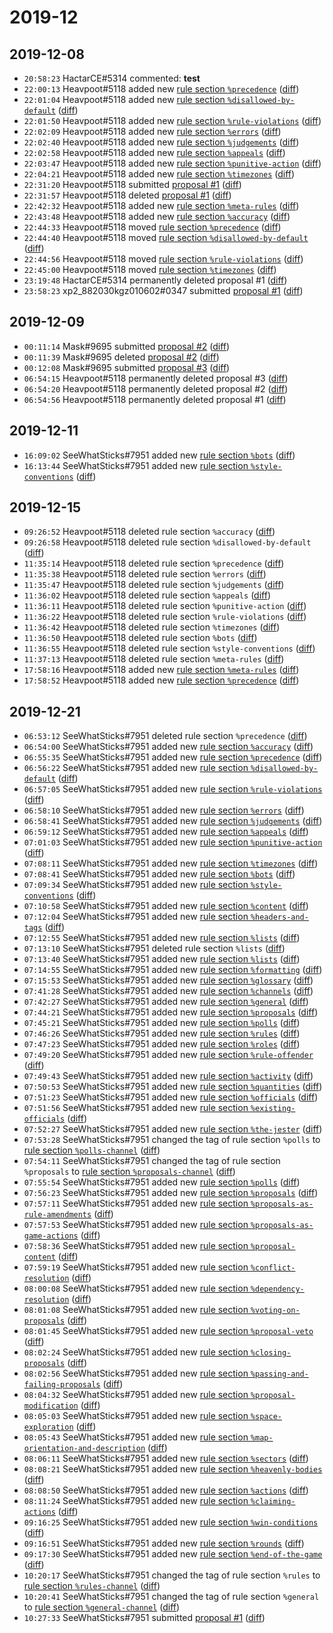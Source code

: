 # 2019-12

## 2019-12-08

* `20:58:23` HactarCE#5314 commented: **test**
* `22:00:13` Heavpoot#5118 added new [rule section `%precedence`](../rules.md#precedence) ([diff](https://github.com/Quonauts/Quonauts-5/commit/feeaa8c79ef48cab3d1ca16170a7d7c141eed60f))
* `22:01:04` Heavpoot#5118 added new [rule section `%disallowed-by-default`](../rules.md#disallowed-by-default) ([diff](https://github.com/Quonauts/Quonauts-5/commit/fa5ef0c2caa1c95a52b542ae461cdfc3943084eb))
* `22:01:50` Heavpoot#5118 added new [rule section `%rule-violations`](../rules.md#rule-violations) ([diff](https://github.com/Quonauts/Quonauts-5/commit/b95efc7537bfbedb4a7a7eaee0e81408d34499ab))
* `22:02:09` Heavpoot#5118 added new [rule section `%errors`](../rules.md#errors) ([diff](https://github.com/Quonauts/Quonauts-5/commit/059a6fd28ec55674876825547d86b66494ac0263))
* `22:02:40` Heavpoot#5118 added new [rule section `%judgements`](../rules.md#judgements) ([diff](https://github.com/Quonauts/Quonauts-5/commit/9cef618a95287139bb0a425a3e98f9301855ed10))
* `22:02:58` Heavpoot#5118 added new [rule section `%appeals`](../rules.md#appeals) ([diff](https://github.com/Quonauts/Quonauts-5/commit/a25745929ffaabbe21204e9d9aad9b04d64ce554))
* `22:03:47` Heavpoot#5118 added new [rule section `%punitive-action`](../rules.md#punitive-action) ([diff](https://github.com/Quonauts/Quonauts-5/commit/67d6295a27cda744a04c56aab4d4d19b2c06a2f6))
* `22:04:21` Heavpoot#5118 added new [rule section `%timezones`](../rules.md#timezones) ([diff](https://github.com/Quonauts/Quonauts-5/commit/34efaafaf90f07d1d4e34180b6e6c1659569b93c))
* `22:31:20` Heavpoot#5118 submitted [proposal #1](../proposals.md#1) ([diff](https://github.com/Quonauts/Quonauts-5/commit/0acb2945a278a83923152dfcb43ab279ec0f8f8c))
* `22:31:57` Heavpoot#5118 deleted [proposal #1](../proposals.md#1) ([diff](https://github.com/Quonauts/Quonauts-5/commit/8b3e11e47fe8e5a3d403b1e8911e6cb3077c3b40))
* `22:42:32` Heavpoot#5118 added new [rule section `%meta-rules`](../rules.md#meta-rules) ([diff](https://github.com/Quonauts/Quonauts-5/commit/82c72c0b9b4a92f1c9640967ba77739b906e90a2))
* `22:43:48` Heavpoot#5118 added new [rule section `%accuracy`](../rules.md#accuracy) ([diff](https://github.com/Quonauts/Quonauts-5/commit/7683ee224b17af996a92076eadba0cc4df31398a))
* `22:44:33` Heavpoot#5118 moved [rule section `%precedence`](../rules.md#precedence) ([diff](https://github.com/Quonauts/Quonauts-5/commit/c28d6ed5484384ed7b3953e566c9ea0c4ffeb1d7))
* `22:44:40` Heavpoot#5118 moved [rule section `%disallowed-by-default`](../rules.md#disallowed-by-default) ([diff](https://github.com/Quonauts/Quonauts-5/commit/685b93261a512e913caff7dbdf62c2e1e963dd7e))
* `22:44:56` Heavpoot#5118 moved [rule section `%rule-violations`](../rules.md#rule-violations) ([diff](https://github.com/Quonauts/Quonauts-5/commit/6034cf1f5624b3dfbb61641a362ec1e9ecb9fb69))
* `22:45:00` Heavpoot#5118 moved [rule section `%timezones`](../rules.md#timezones) ([diff](https://github.com/Quonauts/Quonauts-5/commit/c608276401c2c1265eb9fcb8dadc1338857b73ff))
* `23:19:48` HactarCE#5314 permanently deleted proposal #1 ([diff](https://github.com/Quonauts/Quonauts-5/commit/5f1989d1e30d6f63f5f1a5a4417f8557f7b27df3))
* `23:58:23` xp2_882030kgz010602#0347 submitted [proposal #1](../proposals.md#1) ([diff](https://github.com/Quonauts/Quonauts-5/commit/9ecf66a6c3390f9a1fbb0787d466d1ab544015ad))

## 2019-12-09

* `00:11:14` Mask#9695 submitted [proposal #2](../proposals.md#2) ([diff](https://github.com/Quonauts/Quonauts-5/commit/af569c5cd5330a7f3652df87208cca18974bd34a))
* `00:11:39` Mask#9695 deleted [proposal #2](../proposals.md#2) ([diff](https://github.com/Quonauts/Quonauts-5/commit/2bc2f4da614950e59ffa14e63a4d4fd0687923ec))
* `00:12:08` Mask#9695 submitted [proposal #3](../proposals.md#3) ([diff](https://github.com/Quonauts/Quonauts-5/commit/16f29bf1d1584770e17a409ae764db42aea9650f))
* `06:54:15` Heavpoot#5118 permanently deleted proposal #3 ([diff](https://github.com/Quonauts/Quonauts-5/commit/071d378ceba46b286db9920a6960c1f05a6c2d2c))
* `06:54:20` Heavpoot#5118 permanently deleted proposal #2 ([diff](https://github.com/Quonauts/Quonauts-5/commit/1d2181d5685c59689288cb1870cc5cba433fdf0b))
* `06:54:56` Heavpoot#5118 permanently deleted proposal #1 ([diff](https://github.com/Quonauts/Quonauts-5/commit/49d3bcbe5b7b8d1df6831ba4a095bf4bb16f28d8))

## 2019-12-11

* `16:09:02` SeeWhatSticks#7951 added new [rule section `%bots`](../rules.md#bots) ([diff](https://github.com/Quonauts/Quonauts-5/commit/a813da1f2e005ab1001e5be5c43d358257897adb))
* `16:13:44` SeeWhatSticks#7951 added new [rule section `%style-conventions`](../rules.md#style-conventions) ([diff](https://github.com/Quonauts/Quonauts-5/commit/b32190b2f280d1842ea5704941e18fd64c841a43))

## 2019-12-15

* `09:26:52` Heavpoot#5118 deleted rule section `%accuracy` ([diff](https://github.com/Quonauts/Quonauts-5/commit/9727ec030d889bc0eb8ac1f9a7297007e4318a3e))
* `09:26:58` Heavpoot#5118 deleted rule section `%disallowed-by-default` ([diff](https://github.com/Quonauts/Quonauts-5/commit/31c8c7c88bdb43729eb0fd956f3c303b9a051038))
* `11:35:14` Heavpoot#5118 deleted rule section `%precedence` ([diff](https://github.com/Quonauts/Quonauts-5/commit/871c60b1a76cca22744068551e9bbd2cd8bb6d5a))
* `11:35:38` Heavpoot#5118 deleted rule section `%errors` ([diff](https://github.com/Quonauts/Quonauts-5/commit/3b00c52a2f52f41b60e08d799cf99f392e6e0aa9))
* `11:35:47` Heavpoot#5118 deleted rule section `%judgements` ([diff](https://github.com/Quonauts/Quonauts-5/commit/0df3452e0f2a8811c2b61e06e6727a2ddaa81b9e))
* `11:36:02` Heavpoot#5118 deleted rule section `%appeals` ([diff](https://github.com/Quonauts/Quonauts-5/commit/fa01aeb255521592453591fe7068e32d04051772))
* `11:36:11` Heavpoot#5118 deleted rule section `%punitive-action` ([diff](https://github.com/Quonauts/Quonauts-5/commit/3d01715d52c80edb361336c179e782e1da93d9d2))
* `11:36:22` Heavpoot#5118 deleted rule section `%rule-violations` ([diff](https://github.com/Quonauts/Quonauts-5/commit/96b4d5f01efb7bdb4e268ef9409699db8dc6a39a))
* `11:36:42` Heavpoot#5118 deleted rule section `%timezones` ([diff](https://github.com/Quonauts/Quonauts-5/commit/7bcfcda9c3d68a1d8e6a5f862ce852117325f4eb))
* `11:36:50` Heavpoot#5118 deleted rule section `%bots` ([diff](https://github.com/Quonauts/Quonauts-5/commit/79c11282721d821d80e3a5193f88ea334523c5c1))
* `11:36:55` Heavpoot#5118 deleted rule section `%style-conventions` ([diff](https://github.com/Quonauts/Quonauts-5/commit/b4038e6b11418cd0784f1e421617850d74f86cf9))
* `11:37:13` Heavpoot#5118 deleted rule section `%meta-rules` ([diff](https://github.com/Quonauts/Quonauts-5/commit/d35b1b6897844c01b3e57c2e22b1235c95815d69))
* `17:58:16` Heavpoot#5118 added new [rule section `%meta-rules`](../rules.md#meta-rules) ([diff](https://github.com/Quonauts/Quonauts-5/commit/b0dc37adeb3ef9d76fda32c83f3fa8dfe4a2726b))
* `17:58:52` Heavpoot#5118 added new [rule section `%precedence`](../rules.md#precedence) ([diff](https://github.com/Quonauts/Quonauts-5/commit/d0eee2121fde508866c64295d2aee438761fe21c))

## 2019-12-21

* `06:53:12` SeeWhatSticks#7951 deleted rule section `%precedence` ([diff](https://github.com/Quonauts/Quonauts-5/commit/337a0d02a0ad7bba7069de0e4e28a9d7ce960662))
* `06:54:00` SeeWhatSticks#7951 added new [rule section `%accuracy`](../rules.md#accuracy) ([diff](https://github.com/Quonauts/Quonauts-5/commit/704473ed91f44e453e6a8d58aeb151c970fa8ad3))
* `06:55:35` SeeWhatSticks#7951 added new [rule section `%precedence`](../rules.md#precedence) ([diff](https://github.com/Quonauts/Quonauts-5/commit/4e592f3b0384ffa9940b7fc1d30e5b4c07eb6831))
* `06:56:22` SeeWhatSticks#7951 added new [rule section `%disallowed-by-default`](../rules.md#disallowed-by-default) ([diff](https://github.com/Quonauts/Quonauts-5/commit/081c67849a13bb2297b567b39dc24da98983ed7b))
* `06:57:05` SeeWhatSticks#7951 added new [rule section `%rule-violations`](../rules.md#rule-violations) ([diff](https://github.com/Quonauts/Quonauts-5/commit/0b517666096fdb9b304f48ea9eea73e315efd507))
* `06:58:10` SeeWhatSticks#7951 added new [rule section `%errors`](../rules.md#errors) ([diff](https://github.com/Quonauts/Quonauts-5/commit/99956a9737b828acd6631d80a8ea5b3f22907935))
* `06:58:41` SeeWhatSticks#7951 added new [rule section `%judgements`](../rules.md#judgements) ([diff](https://github.com/Quonauts/Quonauts-5/commit/9fb3ccc99234664a19447a0e29a2b9252e9f7239))
* `06:59:12` SeeWhatSticks#7951 added new [rule section `%appeals`](../rules.md#appeals) ([diff](https://github.com/Quonauts/Quonauts-5/commit/fba357c8cecd453af2d6123af4ba18518c41af47))
* `07:01:03` SeeWhatSticks#7951 added new [rule section `%punitive-action`](../rules.md#punitive-action) ([diff](https://github.com/Quonauts/Quonauts-5/commit/e44e69281fc70e73fe4d70c515513176d9557786))
* `07:08:11` SeeWhatSticks#7951 added new [rule section `%timezones`](../rules.md#timezones) ([diff](https://github.com/Quonauts/Quonauts-5/commit/8084f803b253273d4a3bf9a3473d7f0790005e1a))
* `07:08:41` SeeWhatSticks#7951 added new [rule section `%bots`](../rules.md#bots) ([diff](https://github.com/Quonauts/Quonauts-5/commit/be4b31a9d7725f8ab55fbc99e3120459c5eaaeb0))
* `07:09:34` SeeWhatSticks#7951 added new [rule section `%style-conventions`](../rules.md#style-conventions) ([diff](https://github.com/Quonauts/Quonauts-5/commit/99da7c937a046e824de3a877a3da2cff7ee8fd6d))
* `07:10:58` SeeWhatSticks#7951 added new [rule section `%content`](../rules.md#content) ([diff](https://github.com/Quonauts/Quonauts-5/commit/6006d5f6cbb45d089f129613ba5a5028f282f9d2))
* `07:12:04` SeeWhatSticks#7951 added new [rule section `%headers-and-tags`](../rules.md#headers-and-tags) ([diff](https://github.com/Quonauts/Quonauts-5/commit/eecfef86741bca30792ef3cd71a7edb1a2dbda96))
* `07:12:55` SeeWhatSticks#7951 added new [rule section `%lists`](../rules.md#lists) ([diff](https://github.com/Quonauts/Quonauts-5/commit/ab84d3bbaba188782e99590fe57d9777567b967a))
* `07:13:10` SeeWhatSticks#7951 deleted rule section `%lists` ([diff](https://github.com/Quonauts/Quonauts-5/commit/987ebea7720cf9f49c75e6dc3642187f2f25f900))
* `07:13:40` SeeWhatSticks#7951 added new [rule section `%lists`](../rules.md#lists) ([diff](https://github.com/Quonauts/Quonauts-5/commit/7799d78bcf075f9347effb8aa06e2340bcd90acc))
* `07:14:55` SeeWhatSticks#7951 added new [rule section `%formatting`](../rules.md#formatting) ([diff](https://github.com/Quonauts/Quonauts-5/commit/5e66d9985980cc6a0340f9d87cbdac1822e6f08e))
* `07:15:53` SeeWhatSticks#7951 added new [rule section `%glossary`](../rules.md#glossary) ([diff](https://github.com/Quonauts/Quonauts-5/commit/4945880f06d083f6dd2e669d5ba01f8de2bda2c5))
* `07:41:28` SeeWhatSticks#7951 added new [rule section `%channels`](../rules.md#channels) ([diff](https://github.com/Quonauts/Quonauts-5/commit/3c72780ca2751d62d181995ba1012db1c7c1eee7))
* `07:42:27` SeeWhatSticks#7951 added new [rule section `%general`](../rules.md#general) ([diff](https://github.com/Quonauts/Quonauts-5/commit/f4111fd1793f5cd378f4d0353d757266cf334fde))
* `07:44:21` SeeWhatSticks#7951 added new [rule section `%proposals`](../rules.md#proposals) ([diff](https://github.com/Quonauts/Quonauts-5/commit/1db14a2050dbdc8496b0aa4f3b100c2783ebe871))
* `07:45:21` SeeWhatSticks#7951 added new [rule section `%polls`](../rules.md#polls) ([diff](https://github.com/Quonauts/Quonauts-5/commit/e56a25421d07205e72b83898a9266a38c870157a))
* `07:46:26` SeeWhatSticks#7951 added new [rule section `%rules`](../rules.md#rules) ([diff](https://github.com/Quonauts/Quonauts-5/commit/e079ce6bced560564eb34fe4e5ca33700e755e4f))
* `07:47:23` SeeWhatSticks#7951 added new [rule section `%roles`](../rules.md#roles) ([diff](https://github.com/Quonauts/Quonauts-5/commit/92b6c559eacef58acc4b253c0cc8db7a56944f25))
* `07:49:20` SeeWhatSticks#7951 added new [rule section `%rule-offender`](../rules.md#rule-offender) ([diff](https://github.com/Quonauts/Quonauts-5/commit/8052fc8091fc5f577ee67beca37d0774bba1b580))
* `07:49:43` SeeWhatSticks#7951 added new [rule section `%activity`](../rules.md#activity) ([diff](https://github.com/Quonauts/Quonauts-5/commit/930276557c30c521dbff1232e325296581e5b539))
* `07:50:53` SeeWhatSticks#7951 added new [rule section `%quantities`](../rules.md#quantities) ([diff](https://github.com/Quonauts/Quonauts-5/commit/4065c6bb59f4f4f43ec19537976b8a7da553f703))
* `07:51:23` SeeWhatSticks#7951 added new [rule section `%officials`](../rules.md#officials) ([diff](https://github.com/Quonauts/Quonauts-5/commit/c58deec84ca00ed8f2b464607808edfc97ed298e))
* `07:51:56` SeeWhatSticks#7951 added new [rule section `%existing-officials`](../rules.md#existing-officials) ([diff](https://github.com/Quonauts/Quonauts-5/commit/a5941faa0837a43d1c48cb9e551a9b3e273b1892))
* `07:52:27` SeeWhatSticks#7951 added new [rule section `%the-jester`](../rules.md#the-jester) ([diff](https://github.com/Quonauts/Quonauts-5/commit/4c7d8683338309115d91aba024a92768973d0dd0))
* `07:53:28` SeeWhatSticks#7951 changed the tag of rule section `%polls` to [rule section `%polls-channel`](../rules.md#polls-channel) ([diff](https://github.com/Quonauts/Quonauts-5/commit/5bc579a0b161f700b177c172c30d0418cdeebdc9))
* `07:54:11` SeeWhatSticks#7951 changed the tag of rule section `%proposals` to [rule section `%proposals-channel`](../rules.md#proposals-channel) ([diff](https://github.com/Quonauts/Quonauts-5/commit/b823716b1155821ff1454cc5f7474d0ec10ea15e))
* `07:55:54` SeeWhatSticks#7951 added new [rule section `%polls`](../rules.md#polls) ([diff](https://github.com/Quonauts/Quonauts-5/commit/ad75d1b80cb6eb18b82379748fb8d51fc9d1d3d5))
* `07:56:23` SeeWhatSticks#7951 added new [rule section `%proposals`](../rules.md#proposals) ([diff](https://github.com/Quonauts/Quonauts-5/commit/8478d720aea7947015c245e9160baaa9a3b6dee3))
* `07:57:11` SeeWhatSticks#7951 added new [rule section `%proposals-as-rule-amendments`](../rules.md#proposals-as-rule-amendments) ([diff](https://github.com/Quonauts/Quonauts-5/commit/f884d3472b5b05bf919db3d918801740f2ee21cb))
* `07:57:53` SeeWhatSticks#7951 added new [rule section `%proposals-as-game-actions`](../rules.md#proposals-as-game-actions) ([diff](https://github.com/Quonauts/Quonauts-5/commit/18a98a20d56086822eb8cedc8e7b9cf0d4f56467))
* `07:58:36` SeeWhatSticks#7951 added new [rule section `%proposal-content`](../rules.md#proposal-content) ([diff](https://github.com/Quonauts/Quonauts-5/commit/545e5f259d65e76bb597aa406eced0c4e5124952))
* `07:59:19` SeeWhatSticks#7951 added new [rule section `%conflict-resolution`](../rules.md#conflict-resolution) ([diff](https://github.com/Quonauts/Quonauts-5/commit/dd08c5b179b473ea199a3e4adb63c41513e77d76))
* `08:00:08` SeeWhatSticks#7951 added new [rule section `%dependency-resolution`](../rules.md#dependency-resolution) ([diff](https://github.com/Quonauts/Quonauts-5/commit/c95f495fbc1288fb4d5fc5cdab6238d0ab67caa9))
* `08:01:08` SeeWhatSticks#7951 added new [rule section `%voting-on-proposals`](../rules.md#voting-on-proposals) ([diff](https://github.com/Quonauts/Quonauts-5/commit/197038ac28109907fc4236d2a269d9bfb6c75212))
* `08:01:45` SeeWhatSticks#7951 added new [rule section `%proposal-veto`](../rules.md#proposal-veto) ([diff](https://github.com/Quonauts/Quonauts-5/commit/07e036a97ed79bd5deac4a4bba6a6699efa65dc6))
* `08:02:24` SeeWhatSticks#7951 added new [rule section `%closing-proposals`](../rules.md#closing-proposals) ([diff](https://github.com/Quonauts/Quonauts-5/commit/150ff1b31906a6ccc2149732ad5177d0e64331cb))
* `08:02:56` SeeWhatSticks#7951 added new [rule section `%passing-and-failing-proposals`](../rules.md#passing-and-failing-proposals) ([diff](https://github.com/Quonauts/Quonauts-5/commit/c428ede3b8407a4ba034aedc607d8f00166890d1))
* `08:04:32` SeeWhatSticks#7951 added new [rule section `%proposal-modification`](../rules.md#proposal-modification) ([diff](https://github.com/Quonauts/Quonauts-5/commit/f2c34446171df4b2f6e2f668e7a724d314fc49a7))
* `08:05:03` SeeWhatSticks#7951 added new [rule section `%space-exploration`](../rules.md#space-exploration) ([diff](https://github.com/Quonauts/Quonauts-5/commit/6cb8d3a7242fa2ae96c2fb42f2cf479a84f98b6f))
* `08:05:43` SeeWhatSticks#7951 added new [rule section `%map-orientation-and-description`](../rules.md#map-orientation-and-description) ([diff](https://github.com/Quonauts/Quonauts-5/commit/2da85bd3d01404ea3d481169969524fd5a1d968d))
* `08:06:11` SeeWhatSticks#7951 added new [rule section `%sectors`](../rules.md#sectors) ([diff](https://github.com/Quonauts/Quonauts-5/commit/fa7c0126aa627222015b701f4ba9f29bffde3524))
* `08:08:21` SeeWhatSticks#7951 added new [rule section `%heavenly-bodies`](../rules.md#heavenly-bodies) ([diff](https://github.com/Quonauts/Quonauts-5/commit/52003f1814c8e5cea3190ecb1c5fa840cb24bc05))
* `08:08:50` SeeWhatSticks#7951 added new [rule section `%actions`](../rules.md#actions) ([diff](https://github.com/Quonauts/Quonauts-5/commit/45494f9aae0b0bf3fe81adeaf4d3da16787e2486))
* `08:11:24` SeeWhatSticks#7951 added new [rule section `%claiming-actions`](../rules.md#claiming-actions) ([diff](https://github.com/Quonauts/Quonauts-5/commit/db03706dc833077a875960df81a3549fa4bf8d4c))
* `09:16:25` SeeWhatSticks#7951 added new [rule section `%win-conditions`](../rules.md#win-conditions) ([diff](https://github.com/Quonauts/Quonauts-5/commit/469fd24d70026cac0e3396da60dcb4e874649613))
* `09:16:51` SeeWhatSticks#7951 added new [rule section `%rounds`](../rules.md#rounds) ([diff](https://github.com/Quonauts/Quonauts-5/commit/fce4801533e52d957b9d625d2ef0de873244d7e0))
* `09:17:30` SeeWhatSticks#7951 added new [rule section `%end-of-the-game`](../rules.md#end-of-the-game) ([diff](https://github.com/Quonauts/Quonauts-5/commit/d5cafd61f2a6d221d743871f0daa50eb856d1104))
* `10:20:17` SeeWhatSticks#7951 changed the tag of rule section `%rules` to [rule section `%rules-channel`](../rules.md#rules-channel) ([diff](https://github.com/Quonauts/Quonauts-5/commit/1606d72a67206749715491776999c53b9b7921b9))
* `10:20:41` SeeWhatSticks#7951 changed the tag of rule section `%general` to [rule section `%general-channel`](../rules.md#general-channel) ([diff](https://github.com/Quonauts/Quonauts-5/commit/da618e516c2a21391d4084692f764fc1d9dc54b5))
* `10:27:33` SeeWhatSticks#7951 submitted [proposal #1](../proposals.md#1) ([diff](https://github.com/Quonauts/Quonauts-5/commit/fd0518c457c17c78973c841bd731ae1eb7111d8f))
